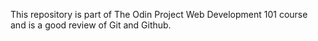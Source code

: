 This repository is part of The Odin Project Web Development 101 course and is a good review of Git and Github.
